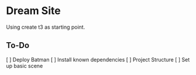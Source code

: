 # Dream Site

Using create t3 as starting point.

## To-Do

[ ] Deploy Batman
[ ] Install known dependencies
[ ] Project Structure
[ ] Set up basic scene
